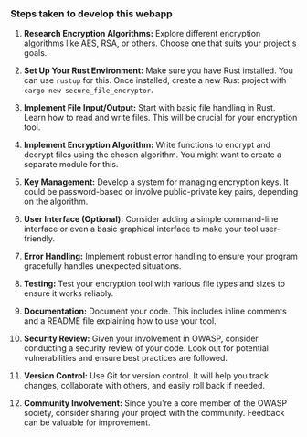 ### Steps taken to develop this webapp

1. **Research Encryption Algorithms:**
   Explore different encryption algorithms like AES, RSA, or others. Choose one that suits your project's goals.

2. **Set Up Your Rust Environment:**
   Make sure you have Rust installed. You can use `rustup` for this. Once installed, create a new Rust project with `cargo new secure_file_encryptor`.

3. **Implement File Input/Output:**
   Start with basic file handling in Rust. Learn how to read and write files. This will be crucial for your encryption tool.

4. **Implement Encryption Algorithm:**
   Write functions to encrypt and decrypt files using the chosen algorithm. You might want to create a separate module for this.

5. **Key Management:**
   Develop a system for managing encryption keys. It could be password-based or involve public-private key pairs, depending on the algorithm.

6. **User Interface (Optional):**
   Consider adding a simple command-line interface or even a basic graphical interface to make your tool user-friendly.

7. **Error Handling:**
   Implement robust error handling to ensure your program gracefully handles unexpected situations.

8. **Testing:**
   Test your encryption tool with various file types and sizes to ensure it works reliably.

9. **Documentation:**
   Document your code. This includes inline comments and a README file explaining how to use your tool.

10. **Security Review:**
    Given your involvement in OWASP, consider conducting a security review of your code. Look out for potential vulnerabilities and ensure best practices are followed.

11. **Version Control:**
    Use Git for version control. It will help you track changes, collaborate with others, and easily roll back if needed.

12. **Community Involvement:**
    Since you're a core member of the OWASP society, consider sharing your project with the community. Feedback can be valuable for improvement.

